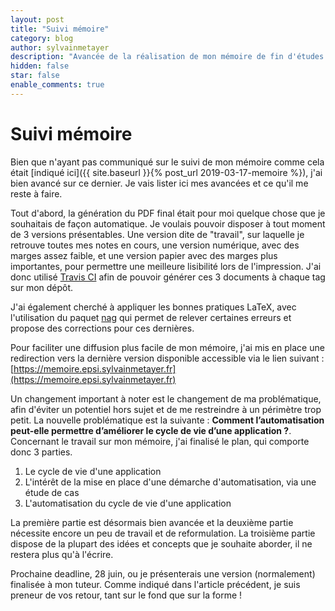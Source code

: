 ```yaml
---
layout: post
title: "Suivi mémoire"
category: blog
author: sylvainmetayer
description: "Avancée de la réalisation de mon mémoire de fin d'études pour l'EPSI"
hidden: false
star: false
enable_comments: true
---
```


# Suivi mémoire

Bien que n'ayant pas communiqué sur le suivi de mon mémoire comme cela était [indiqué ici]({{ site.baseurl }}{% post_url 2019-03-17-memoire %}), j'ai bien avancé sur ce dernier. Je vais lister ici mes avancées et ce qu'il me reste à faire.

Tout d'abord, la génération du PDF final était pour moi quelque chose que je souhaitais de façon automatique. Je voulais pouvoir disposer à tout moment de 3 versions présentables. Une version dite de "travail", sur laquelle je retrouve toutes mes notes en cours, une version numérique, avec des marges assez faible, et une version papier avec des marges plus importantes, pour permettre une meilleure lisibilité lors de l'impression. J'ai donc utilisé [Travis CI](https://travis-ci.org/) afin de pouvoir générer ces 3 documents à chaque tag sur mon dépôt.

J'ai également cherché à appliquer les bonnes pratiques LaTeX, avec l'utilisation du paquet [nag](https://ctan.org/pkg/nag) qui permet de relever certaines erreurs et propose des corrections pour ces dernières.

Pour faciliter une diffusion plus facile de mon mémoire, j'ai mis en place une redirection vers la dernière version disponible accessible via le lien suivant : [https://memoire.epsi.sylvainmetayer.fr](https://memoire.epsi.sylvainmetayer.fr)

Un changement important à noter est le changement de ma problématique, afin d'éviter un potentiel hors sujet et de me restreindre à un périmètre trop petit. La nouvelle problématique est la suivante : **Comment l’automatisation peut-elle permettre d’améliorer le cycle de vie d’une application ?**. Concernant le travail sur mon mémoire, j'ai finalisé le plan, qui comporte donc 3 parties. 

1. Le cycle de vie d'une application
2. L'intérêt de la mise en place d'une démarche d'automatisation, via une étude de cas
3. L'automatisation du cycle de vie d'une application

La première partie est désormais bien avancée et la deuxième partie nécessite encore un peu de travail et de reformulation. La troisième partie dispose de la plupart des idées et concepts que je souhaite aborder, il ne restera plus qu'à l'écrire. 

Prochaine deadline, 28 juin, ou je présenterais une version (normalement) finalisée à mon tuteur. Comme indiqué dans l'article précédent, je suis preneur de vos retour, tant sur le fond que sur la forme ! 